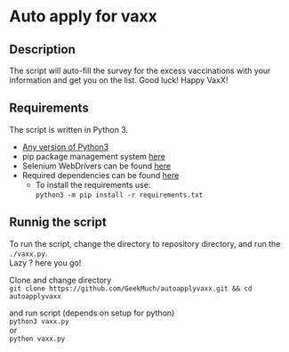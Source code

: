 # Auto apply for vaxx

## Description
The script will auto-fill the survey for the excess vaccinations with your information and get you on the list. Good luck!  Happy VaxX!  

## Requirements
The script is written in Python 3.

- [Any version of Python3](https://www.python.org/downloads/)
- pip package management system [here](https://pip.pypa.io/en/stable/installing/)
- Selenium WebDrivers can be found [here](https://www.selenium.dev/documentation/en/webdriver/driver_requirements/)
- Required dependencies can be found [here](https://github.com/GeekMuch/autoapplyvaxx/blob/master/requirements.txt)
  - To install the requirements use:  
    ```python3 -m pip install -r requirements.txt```

## Runnig the script
To run the script, change the directory to repository directory, and run the ```./vaxx.py```.  
Lazy ? here you go!  
  
Clone and change directory  
```git clone https://github.com/GeekMuch/autoapplyvaxx.git && cd autoapplyvaxx ```  

and run script (depends on setup for python)  
```python3 vaxx.py```  
or  
```python vaxx.py```

